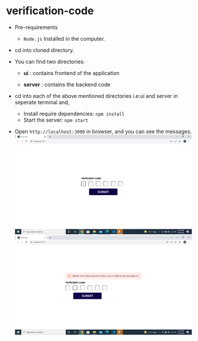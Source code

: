 # verification-code

- Pre-requirements
  - `Node.js`
    Installed in the computer.
- cd into cloned directory.

- You can find two directories:

  - **ui** : contains frontend of the application

  - **server** : contains the backend code

- cd into each of the above mentioned directories i.e:ui and server in seperate terminal and,

  - Install require dependencies:
    `npm install`
  - Start the server:
    `npm start`

- Open `http://localhost:3000` in browser, and you can see the messages.
  ![screenshot](./Screenshot.png)
  ![screenshot](./Screenshot1.png)
